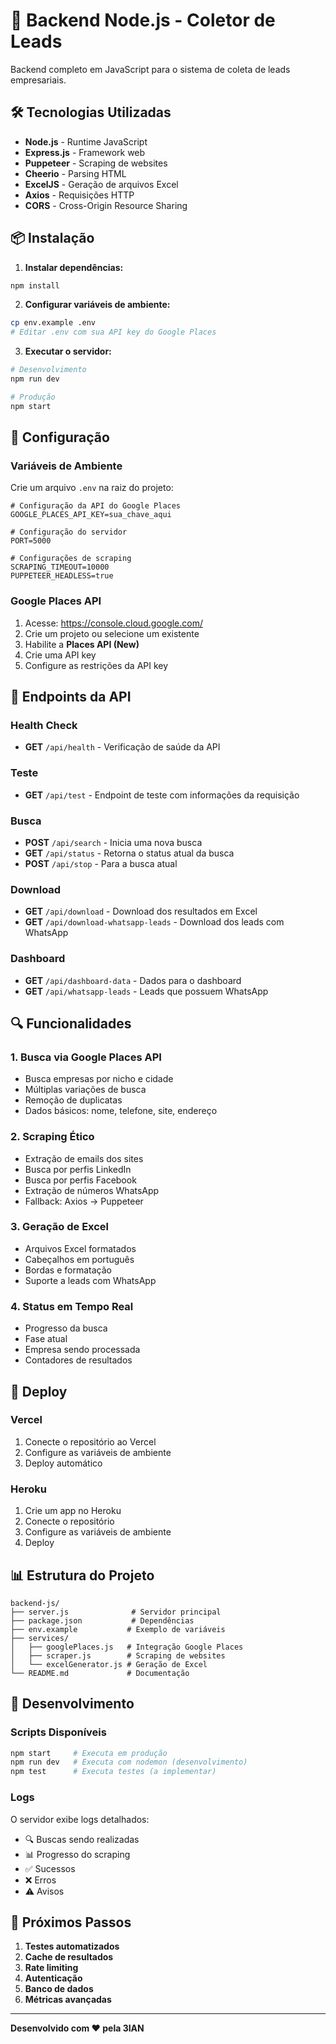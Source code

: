 # 🚀 Backend Node.js - Coletor de Leads

Backend completo em JavaScript para o sistema de coleta de leads empresariais.

## 🛠️ Tecnologias Utilizadas

- **Node.js** - Runtime JavaScript
- **Express.js** - Framework web
- **Puppeteer** - Scraping de websites
- **Cheerio** - Parsing HTML
- **ExcelJS** - Geração de arquivos Excel
- **Axios** - Requisições HTTP
- **CORS** - Cross-Origin Resource Sharing

## 📦 Instalação

1. **Instalar dependências:**

```bash
npm install
```

2. **Configurar variáveis de ambiente:**

```bash
cp env.example .env
# Editar .env com sua API key do Google Places
```

3. **Executar o servidor:**

```bash
# Desenvolvimento
npm run dev

# Produção
npm start
```

## 🔧 Configuração

### Variáveis de Ambiente

Crie um arquivo `.env` na raiz do projeto:

```env
# Configuração da API do Google Places
GOOGLE_PLACES_API_KEY=sua_chave_aqui

# Configuração do servidor
PORT=5000

# Configurações de scraping
SCRAPING_TIMEOUT=10000
PUPPETEER_HEADLESS=true
```

### Google Places API

1. Acesse: https://console.cloud.google.com/
2. Crie um projeto ou selecione um existente
3. Habilite a **Places API (New)**
4. Crie uma API key
5. Configure as restrições da API key

## 📡 Endpoints da API

### Health Check

- **GET** `/api/health` - Verificação de saúde da API

### Teste

- **GET** `/api/test` - Endpoint de teste com informações da requisição

### Busca

- **POST** `/api/search` - Inicia uma nova busca
- **GET** `/api/status` - Retorna o status atual da busca
- **POST** `/api/stop` - Para a busca atual

### Download

- **GET** `/api/download` - Download dos resultados em Excel
- **GET** `/api/download-whatsapp-leads` - Download dos leads com WhatsApp

### Dashboard

- **GET** `/api/dashboard-data` - Dados para o dashboard
- **GET** `/api/whatsapp-leads` - Leads que possuem WhatsApp

## 🔍 Funcionalidades

### 1. Busca via Google Places API

- Busca empresas por nicho e cidade
- Múltiplas variações de busca
- Remoção de duplicatas
- Dados básicos: nome, telefone, site, endereço

### 2. Scraping Ético

- Extração de emails dos sites
- Busca por perfis LinkedIn
- Busca por perfis Facebook
- Extração de números WhatsApp
- Fallback: Axios → Puppeteer

### 3. Geração de Excel

- Arquivos Excel formatados
- Cabeçalhos em português
- Bordas e formatação
- Suporte a leads com WhatsApp

### 4. Status em Tempo Real

- Progresso da busca
- Fase atual
- Empresa sendo processada
- Contadores de resultados

## 🚀 Deploy

### Vercel

1. Conecte o repositório ao Vercel
2. Configure as variáveis de ambiente
3. Deploy automático

### Heroku

1. Crie um app no Heroku
2. Conecte o repositório
3. Configure as variáveis de ambiente
4. Deploy

## 📊 Estrutura do Projeto

```
backend-js/
├── server.js              # Servidor principal
├── package.json           # Dependências
├── env.example           # Exemplo de variáveis
├── services/
│   ├── googlePlaces.js   # Integração Google Places
│   ├── scraper.js        # Scraping de websites
│   └── excelGenerator.js # Geração de Excel
└── README.md             # Documentação
```

## 🔧 Desenvolvimento

### Scripts Disponíveis

```bash
npm start     # Executa em produção
npm run dev   # Executa com nodemon (desenvolvimento)
npm test      # Executa testes (a implementar)
```

### Logs

O servidor exibe logs detalhados:

- 🔍 Buscas sendo realizadas
- 📊 Progresso do scraping
- ✅ Sucessos
- ❌ Erros
- ⚠️ Avisos

## 🎯 Próximos Passos

1. **Testes automatizados**
2. **Cache de resultados**
3. **Rate limiting**
4. **Autenticação**
5. **Banco de dados**
6. **Métricas avançadas**

---

**Desenvolvido com ❤️ pela 3IAN**
